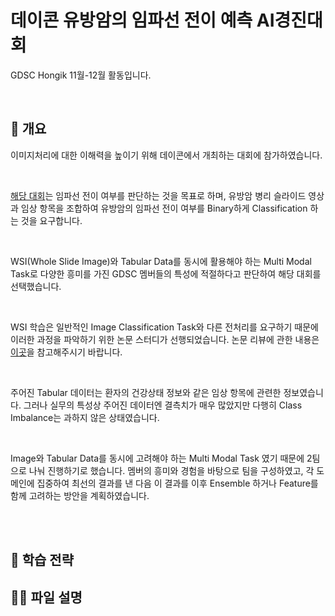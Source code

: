 # 데이콘 유방암의 임파선 전이 예측 AI경진대회
GDSC Hongik 11월-12월 활동입니다.

<br>

## 🚩 개요
이미지처리에 대한 이해력을 높이기 위해 데이콘에서 개최하는 대회에 참가하였습니다.

<br>

[해당 대회](https://dacon.io/competitions/official/236011/overview/description)는 임파선 전이 여부를 판단하는 것을 목표로 하며, 유방암 병리 슬라이드 영상과 임상 항목을 조합하여 유방암의 임파선 전이 여부를 Binary하게 Classification 하는 것을 요구합니다.

<br>

WSI(Whole Slide Image)와 Tabular Data를 동시에 활용해야 하는 Multi Modal Task로 다양한 흥미를 가진 GDSC 멤버들의 특성에 적절하다고 판단하여 해당 대회를 선택했습니다.  

<br>

WSI 학습은 일반적인 Image Classification Task와 다른 전처리를 요구하기 때문에 이러한 과정을 파악하기 위한 논문 스터디가 선행되었습니다. 논문 리뷰에 관한 내용은 [이곳](https://www.notion.so/Paper-Reading-776c5c01bccc427bb774aad421463829)을 참고해주시기 바랍니다.

<br>

주어진 Tabular 데이터는 환자의 건강상태 정보와 같은 임상 항목에 관련한 정보였습니다. 그러나 실무의 특성상 주어진 데이터엔 결측치가 매우 많았지만 다행히 Class Imbalance는 과하지 않은 상태였습니다.  

<br>

Image와 Tabular Data를 동시에 고려해야 하는 Multi Modal Task 였기 때문에 2팀으로 나눠 진행하기로 했습니다. 멤버의 흥미와 경험을 바탕으로 팀을 구성하였고, 각 도메인에 집중하여 최선의 결과를 낸 다음 이 결과를 이후 Ensemble 하거나 Feature를 함께 고려하는 방안을 계획하였습니다.

<br>

<br>

## 🚀 학습 전략


## 👨‍💻 파일 설명